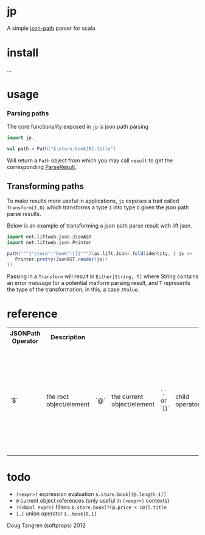 # jp

A simple [json-path][jsonpath] parser for scala

# install

...

# usage

### Parsing paths

The core functionality exposed in `jp` is json path parsing

```scala
import jp._

val path = Path("$.store.book[0].title")
```

Will return a `Path` object from which you may call `result` to get the
corresponding [ParseResult][parseresult].

## Transforming paths

To make results more useful in applications, `jp` exposes a trait called `Transform[I,O]`
which transforms a type `I` into type `O` given the json path parse results.

Below is an example of transforming a json path parse result with lift json.

```scala
import net.liftweb.json.JsonAST
import net.liftweb.json.Printer

path("""{"store":"book":[]}""")(as.lift.Json).fold(identity, { js =>
   Printer.pretty(JsonAST.render(js))
})
```

Passing in a `Transform` will result in `Either[String, T]` where String contains an error
message for a potential malform parsing result, and `T` represents the type of the transformation,
in this, a case `JValue`.

# reference

<table>
  <tr>
    <th>JSONPath Operator</th><th>Description</th>
  </tr>
  <tr>
    <td>`$`</td><td>the root object/element</td>
    <td>`@`</td><td>the current object/element</td>
    <td>`.` or `[]`</td><td>child operator</td>
    <td>`..`</td><td>recursive descent. JSONPath borrows this syntax from E4X</td>
    <td>`*`</td><td>wildcard. All objects/elements regardless their names.</td>
    <td>`[]`</td><td>subscript operator.</td>
    <td>`[,]`</td><td>Union operator in XPath results in a combination of node sets. JSONPath allows alternate names or array indices as a set.</td>
    <td>`[start:end:step]`</td><td>array slice operator borrowed from ES4</td>
    <td>`?()`</td><td>applies a filter (script) expression</td>    
    <td>`()`</td><td>script expression, using the underlying script engine</td>
  </tr>  
</table>

# todo

- `(<expr>)` expression evaluation `$.store.book[(@.length-1)]`
- `@` current object references (only useful in `(<expr>)` contexts)
- `?(<bool expr>)` filters `$.store.book[?(@.price < 10)].title`
- `[,]` union operator `$..book[0,1]`

Doug Tangren (softprops) 2012

[jsonpath]: http://goessner.net/articles/JsonPath/
[parseresult]: http://www.scala-lang.org/api/current/scala/util/parsing/combinator/Parsers$ParseResult.html
